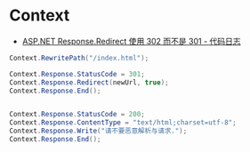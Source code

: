 # Context

- [ASP.NET Response.Redirect 使用 302 而不是 301 - 代码日志](https://codeday.me/bug/20180130/126660.html)

```c#
Context.RewritePath("/index.html");

Context.Response.StatusCode = 301;
Context.Response.Redirect(newUrl, true);
Context.Response.End();


Context.Response.StatusCode = 200;
Context.Response.ContentType = "text/html;charset=utf-8";
Context.Response.Write("请不要恶意解析与请求.");
Context.Response.End();

```
